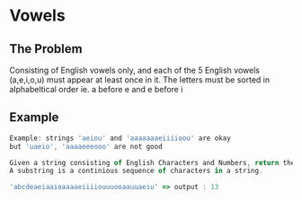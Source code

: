 # Vowels

## The Problem

Consisting of English vowels only, and each of the 5 English vowels (a,e,i,o,u) must appear at least once in it.
The letters must be sorted in alphabeltical order ie. a before e and e before i

## Example

```js
Example: strings 'aeiou' and 'aaaaaaaeiiiioou' are okay
but 'uaeio', 'aaaaeeeooo' are not good

Given a string consisting of English Characters and Numbers, return the length of the longest beautiful substrings in the given string. If no such substring exists return 0.
A substring is a continious sequence of characters in a string.

'abcdeaeiaaioaaaaeiiiiouuuooaauuaeiu' => output : 13
```
